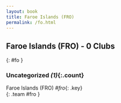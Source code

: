 ```yaml
---
layout: book
title: Faroe Islands (FRO)
permalink: /fo.html
---
```


## Faroe Islands (FRO) - 0 Clubs
{: #fo }









### Uncategorized _(1)_{:.count}

Faroe Islands  (FRO)  _#fro_{: .key} <br>
{: .team #fro }


 
